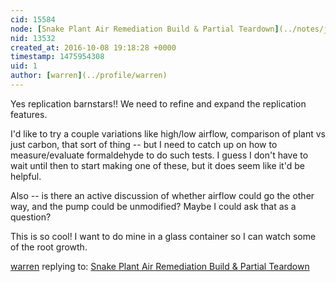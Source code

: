 ```yaml
---
cid: 15584
node: [Snake Plant Air Remediation Build & Partial Teardown](../notes/jfrankamp/10-07-2016/snake-plant-air-remediation-build-partial-teardown)
nid: 13532
created_at: 2016-10-08 19:18:28 +0000
timestamp: 1475954308
uid: 1
author: [warren](../profile/warren)
---
```


Yes replication barnstars!! We need to refine and expand the replication features. 

I'd like to try a couple variations like high/low airflow, comparison of plant vs just carbon, that sort of thing -- but I need to catch up on how to measure/evaluate formaldehyde to do such tests. I guess I don't have to wait until then to start making one of these, but it does seem like it'd be helpful. 

Also -- is there an active discussion of whether airflow could go the other way, and the pump could be unmodified? Maybe I could ask that as a question?

This is so cool! I want to do mine in a glass container so I can watch some of the root growth. 

[warren](../profile/warren) replying to: [Snake Plant Air Remediation Build & Partial Teardown](../notes/jfrankamp/10-07-2016/snake-plant-air-remediation-build-partial-teardown)

